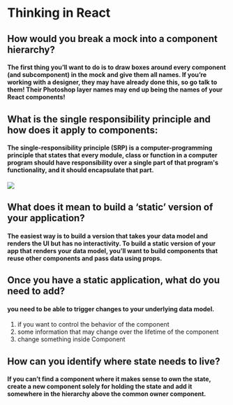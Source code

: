 # Thinking in React

## How would you break a mock into a component hierarchy?

#### The first thing you’ll want to do is to draw boxes around every component (and subcomponent) in the mock and give them all names. If you’re working with a designer, they may have already done this, so go talk to them! Their Photoshop layer names may end up being the names of your React components!

## What is the single responsibility principle and how does it apply to components:

#### The single-responsibility principle (SRP) is a computer-programming principle that states that every module, class or function in a computer program should have responsibility over a single part of that program's functionality, and it should encapsulate that part.

![](https://miro.medium.com/max/3410/1*Dee4cg5Hzg7JME1A9tjZJQ.png)

## What does it mean to build a ‘static’ version of your application?

#### The easiest way is to build a version that takes your data model and renders the UI but has no interactivity. To build a static version of your app that renders your data model, you’ll want to build components that reuse other components and pass data using props.

## Once you have a static application, what do you need to add?

#### you need to be able to trigger changes to your underlying data model.

1. if you want to control the behavior of the component 
2. some information that may change over the lifetime of the component 
3. change something inside Component

## How can you identify where state needs to live?

#### If you can’t find a component where it makes sense to own the state, create a new component solely for holding the state and add it somewhere in the hierarchy above the common owner component. 
